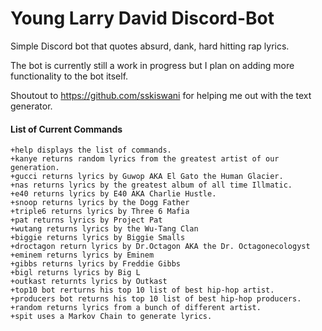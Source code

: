 # Young Larry David Discord-Bot

Simple Discord bot that quotes absurd, dank, hard hitting rap lyrics. 

The bot is currently still a work in progress but I plan on adding more functionality to the bot itself.

Shoutout to https://github.com/sskiswani for helping me out with the text generator. 

#### List of Current Commands
```
+help displays the list of commands.
+kanye returns random lyrics from the greatest artist of our generation.
+gucci returns lyrics by Guwop AKA El Gato the Human Glacier.
+nas returns lyrics by the greatest album of all time Illmatic.
+e40 returns lyrics by E40 AKA Charlie Hustle.
+snoop returns lyrics by the Dogg Father
+triple6 returns lyrics by Three 6 Mafia
+pat returns lyrics by Project Pat 
+wutang returns lyrics by the Wu-Tang Clan
+biggie returns lyrics by Biggie Smalls
+droctagon return lyrics by Dr.Octagon AKA the Dr. Octagonecologyst
+eminem returns lyrics by Eminem
+gibbs returns lyrics by Freddie Gibbs
+bigl returns lyrics by Big L
+outkast returnts lyrics by Outkast
+top10 bot rerturns his top 10 list of best hip-hop artist.
+producers bot returns his top 10 list of best hip-hop producers.
+random returns lyrics from a bunch of different artist.
+spit uses a Markov Chain to generate lyrics. 
```

